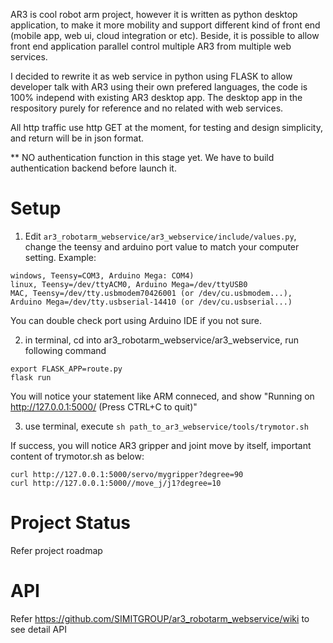 AR3 is cool robot arm project, however it is written as python desktop application, to make it more mobility and support different kind of front end (mobile app, web ui, cloud integration or etc). Beside, it is possible to allow front end application parallel control multiple AR3 from multiple web services.

I decided to rewrite it as web service in python using FLASK to allow developer talk with AR3 using their own prefered languages, the code is 100% independ with existing AR3 desktop app. The desktop app in the respository purely for reference and no related with web services.


All http traffic use http GET at the moment, for testing and design simplicity, and return will be in json format.

** NO authentication function in this stage yet. We have to build authentication backend before launch it.

# Setup
1. Edit `ar3_robotarm_webservice/ar3_webservice/include/values.py`, change the teensy and arduino port value to match your computer setting. Example:
```
windows, Teensy=COM3, Arduino Mega: COM4)
linux, Teensy=/dev/ttyACM0, Arduino Mega=/dev/ttyUSB0
MAC, Teensy=/dev/tty.usbmodem70426001 (or /dev/cu.usbmodem...), Arduino Mega=/dev/tty.usbserial-14410 (or /dev/cu.usbserial...)
```
You can double check port using Arduino IDE if you not sure. 

2. in terminal, cd into ar3_robotarm_webservice/ar3_webservice, run following command
```
export FLASK_APP=route.py
flask run
```

You will notice your statement like ARM conneced, and show "Running on http://127.0.0.1:5000/ (Press CTRL+C to quit)"


3. use terminal, execute `sh path_to_ar3_webservice/tools/trymotor.sh`

If success, you will notice AR3 gripper and joint move by itself, important content of trymotor.sh as below:
```
curl http://127.0.0.1:5000/servo/mygripper?degree=90
curl http://127.0.0.1:5000//move_j/j1?degree=10
```

# Project Status
Refer project roadmap

# API
Refer https://github.com/SIMITGROUP/ar3_robotarm_webservice/wiki to see detail API

